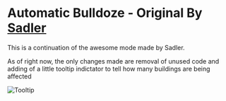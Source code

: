 ﻿# Automatic Bulldoze - Original By [Sadler](http://steamcommunity.com/sharedfiles/filedetails/?id=406132323&searchtext=bulldoze)

This is a continuation of the awesome mode made by Sadler.

As of right now, the only changes made are removal of unused code and adding of a little tooltip indictator to tell how many buildings are being affected

![Tooltip](https://i.imgur.com/VbXm4tf.png)